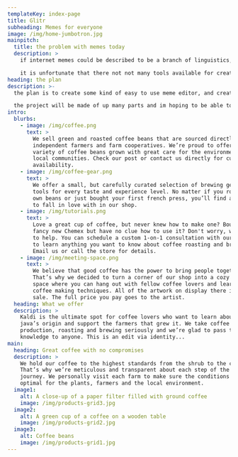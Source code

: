 ```yaml
---
templateKey: index-page
title: Glitr
subheading: Memes for everyone
image: /img/home-jumbotron.jpg
mainpitch:
  title: the problem with memes today
  description: >
    if internet memes could be described to be a branch of linguistics, it would be by far the most univesal language in the world. internet memes are able to express ideas, concepts, meaning, emotion, ...(the list goes on). internet memes also have the ability to to address an incredibly wide demographic. due to its nature in being made of simple templates and rules, it makes internet memes easy to understand regardless of an individuals background.

    it is unfortunate that there not not many tools available for creating memes for the masses. while memes are typically simple by their nature in expressing simple ideas or concepts, i still think that the ability to communicate in memes is still prohibitively difficult. people do not want to invest time into learning to to use complex image editing software to create a simple meme.
heading: the plan
description: >-
  the plan is to create some kind of easy to use meme editor, and create some king of social network around using memes to communicate.

  the project will be made of up many parts and im hoping to be able to fully document them in this blog.
intro:
  blurbs:
    - image: /img/coffee.png
      text: >
        We sell green and roasted coffee beans that are sourced directly from
        independent farmers and farm cooperatives. We’re proud to offer a
        variety of coffee beans grown with great care for the environment and
        local communities. Check our post or contact us directly for current
        availability.
    - image: /img/coffee-gear.png
      text: >
        We offer a small, but carefully curated selection of brewing gear and
        tools for every taste and experience level. No matter if you roast your
        own beans or just bought your first french press, you’ll find a gadget
        to fall in love with in our shop.
    - image: /img/tutorials.png
      text: >
        Love a great cup of coffee, but never knew how to make one? Bought a
        fancy new Chemex but have no clue how to use it? Don't worry, we’re here
        to help. You can schedule a custom 1-on-1 consultation with our baristas
        to learn anything you want to know about coffee roasting and brewing.
        Email us or call the store for details.
    - image: /img/meeting-space.png
      text: >
        We believe that good coffee has the power to bring people together.
        That’s why we decided to turn a corner of our shop into a cozy meeting
        space where you can hang out with fellow coffee lovers and learn about
        coffee making techniques. All of the artwork on display there is for
        sale. The full price you pay goes to the artist.
  heading: What we offer
  description: >
    Kaldi is the ultimate spot for coffee lovers who want to learn about their
    java’s origin and support the farmers that grew it. We take coffee
    production, roasting and brewing seriously and we’re glad to pass that
    knowledge to anyone. This is an edit via identity...
main:
  heading: Great coffee with no compromises
  description: >
    We hold our coffee to the highest standards from the shrub to the cup.
    That’s why we’re meticulous and transparent about each step of the coffee’s
    journey. We personally visit each farm to make sure the conditions are
    optimal for the plants, farmers and the local environment.
  image1:
    alt: A close-up of a paper filter filled with ground coffee
    image: /img/products-grid3.jpg
  image2:
    alt: A green cup of a coffee on a wooden table
    image: /img/products-grid2.jpg
  image3:
    alt: Coffee beans
    image: /img/products-grid1.jpg
---
```

